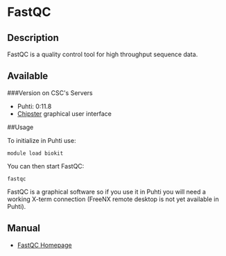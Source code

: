 
# FastQC

## Description

FastQC is a  quality control tool for high throughput sequence data.


## Available

###Version on CSC's Servers

-   Puhti: 0:11.8 
-   [Chipster](https://chipster.csc.fi) graphical user interface

##Usage


To initialize in Puhti use:
```text
module load biokit
```
You can then start FastQC:
```text
fastqc
```

FastQC is a graphical software so if you use it in Puhti you will need a working X-term connection (FreeNX remote desktop is not yet available in Puhti). 


## Manual

*   [FastQC Homepage](https://www.bioinformatics.babraham.ac.uk/projects/fastqc/)


